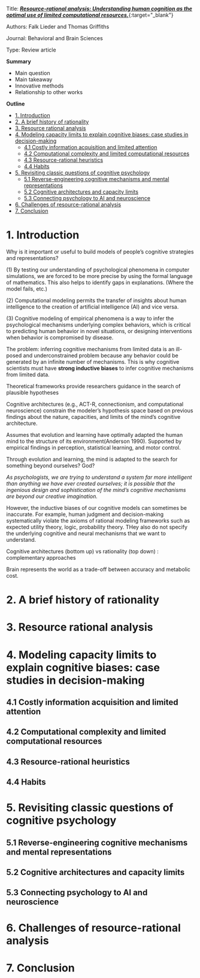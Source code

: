 Title: [_**Resource-rational analysis: Understanding human cognition as the optimal use of limited computational resources.**_](https://cocosci.princeton.edu/papers/lieder_resource.pdf){:target="_blank"}

Authors: Falk Lieder and Thomas Griffiths 

Journal: Behavioral and Brain Sciences

Type: Review article

**Summary**

- Main question
- Main takeaway
- Innovative methods
- Relationship to other works

**Outline**

- [1. Introduction](#1-introduction)
- [2. A brief history of rationality](#2-a-brief-history-of-rationality)
- [3. Resource rational analysis](#3-resource-rational-analysis)
- [4. Modeling capacity limits to explain cognitive biases: case studies in decision-making](#4-modeling-capacity-limits-to-explain-cognitive-biases--case-studies-in-decision-making)
  * [4.1 Costly information acquisition and limited attention](#41-costly-information-acquisition-and-limited-attention)
  * [4.2 Computational complexity and limited computational resources](#42-computational-complexity-and-limited-computational-resources)
  * [4.3 Resource-rational heuristics](#43-resource-rational-heuristics)
  * [4.4 Habits](#44-habits)
- [5. Revisiting classic questions of cognitive psychology](#5-revisiting-classic-questions-of-cognitive-psychology)
  * [5.1 Reverse-engineering cognitive mechanisms and mental representations](#51-reverse-engineering-cognitive-mechanisms-and-mental-representations)
  * [5.2 Cognitive architectures and capacity limits](#52-cognitive-architectures-and-capacity-limits)
  * [5.3 Connecting psychology to AI and neuroscience](#53-connecting-psychology-to-ai-and-neuroscience)
- [6. Challenges of resource-rational analysis](#6-challenges-of-resource-rational-analysis)
- [7. Conclusion](#7-conclusion)


# 1. Introduction
Why is it important or useful to build models of people’s cognitive strategies and representations?

(1) By testing our understanding of psychological phenomena in computer simulations, we are forced to be more precise by using the formal language of mathematics. This also helps to identify gaps in explanations. (Where the model fails, etc.)

(2) Computational modeling permits the transfer of insights about human intelligence to the creation of artificial intelligence (AI) and vice versa. 

(3) Cognitive modeling of empirical phenomena is a way to infer the psychological mechanisms underlying complex behaviors, which is critical to predicting human behavior in novel situations, or designing interventions when behavior is compromised by disease. 


The problem: inferring cognitive mechanisms from limited data is an ill-posed and underconstrained problem because any behavior could be generated by an infinite number of mechanisms. This is why cognitive scientists must have **strong inductive biases** to infer cognitive mechanisms from limited data. 

Theoretical frameworks provide researchers guidance in the search of plausible hypotheses 

Cognitive architectures (e.g., ACT-R, connectionism, and computational neuroscience) constrain the modeler’s hypothesis space based on previous findings about the nature, capacities, and limits of the mind’s cognitive architecture.


Assumes that evolution and learning have optimally adapted the human mind to the structure of its environment(Anderson 1990). Supported by empirical findings in perception, statistical learning, and motor control. 

Through evolution and learning, the mind is adapted to the search for something beyond ourselves? God? 

*As psychologists, we are trying to understand a system far more intelligent than anything we have ever created ourselves; it is possible that the ingenious design and sophistication of the mind’s cognitive mechanisms are beyond our creative imagination.*


However, the inductive biases of our cognitive models can sometimes be inaccurate. For example, human judgment and decision-making systematically violate the axioms of rational modeling frameworks such as expected utility theory, logic, probability theory. THey also do not specify the underlying cognitive and neural mechanisms that we want to understand. 

Cognitive architectures (bottom up) vs rationality (top down) : complementary approaches

Brain represents the world as a trade-off between accuracy and metabolic cost.


# 2. A brief history of rationality
# 3. Resource rational analysis
# 4. Modeling capacity limits to explain cognitive biases: case studies in decision-making
## 4.1 Costly information acquisition and limited attention
## 4.2 Computational complexity and limited computational resources
## 4.3 Resource-rational heuristics
## 4.4 Habits
# 5. Revisiting classic questions of cognitive psychology	
## 5.1 Reverse-engineering cognitive mechanisms and mental representations
## 5.2 Cognitive architectures and capacity limits
## 5.3 Connecting psychology to AI and neuroscience
# 6. Challenges of resource-rational analysis
# 7. Conclusion


